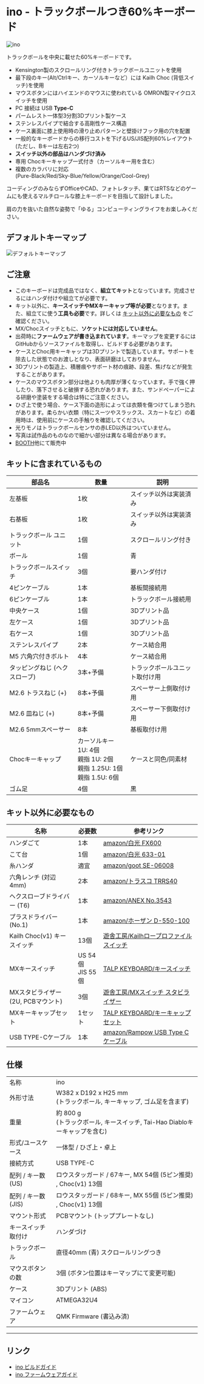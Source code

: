 # ino - トラックボールつき60%キーボード

![ino](img/ino.jpg)

トラックボールを中央に載せた60%キーボードです。

- Kensington製のスクロールリング付きトラックボールユニットを使用
- 最下段のキー(Alt/Ctrlキー、カーソルキーなど）には Kailh Choc (背低スイッチ)を使用
- マウスボタンにはハイエンドのマウスに使われている OMRON製マイクロスイッチを使用
- PC 接続は USB **Type-C**
- パームレスト一体型3分割3Dプリント製ケース
- ステンレスパイプで結合する高剛性ケース構造
- ケース裏面に膝上使用時の滑り止めパターンと壁掛けフック用の穴を配置
- 一般的なキーボードからの移行コストを下げるUS/JIS配列60%レイアウト<br>(ただし、Bキーは左右2つ)
- **スイッチ以外の部品はハンダづけ済み**
- 専用 Chocキーキャップ一式付き（カーソルキー用を含む）
- 複数のカラバリに対応<br>(Pure-Black/Red/Sky-Blue/Yellow/Orange/Cool-Grey)

コーディングのみならずOfficeやCAD、フォトレタッチ、果てはRTSなどのゲームにも使えるマルチロールな膝上キーボードを目指して設計しました。

肩の力を抜いた自然な姿勢で「ゆる」コンピューティングライフをお楽しみください。
## デフォルトキーマップ

![デフォルトキーマップ](img/keymap-default.svg)

## ご注意

- このキーボードは完成品ではなく、**組立てキット**となっています。完成させるにはハンダ付けや組立てが必要です。
- キット以外に、**キースイッチやMXキーキャップ等が必要**となります。また、組立てに使う**工具も必要**です。詳しくは [キット以外に必要なもの](#キット以外に必要なもの) をご確認ください。
- MX/Chocスイッチともに、**ソケットには対応していません**。
- 出荷時に**ファームウェアが書き込まれています**。キーマップを変更するには GitHubからソースファイルを取得し、ビルドする必要があります。
- ケースとChoc用キーキャップは3Dプリントで製造しています。サポートを除去した状態でのお渡しとなり、表面研磨はしておりません。
- 3Dプリントの製造上、積層痕やサポート材の痕跡、段差、焦げなどが発生することがあります。
- ケースのマウスボタン部分は他よりも肉厚が薄くなっています。手で強く押したり、落下させると破損する恐れがあります。また、サンドペーパーによる研磨や塗装をする場合は特にご注意ください。
- ひざ上で使う場合、ケース下面の造形によっては衣類を傷つけてしまう恐れがあります。柔らかい衣類（特にスーツやスラックス、スカートなど）の着用時は、使用前にケースの手触りを確認してください。
- 光りモノはトラックボールセンサの赤LED以外はついていません。
- 写真は試作品のものなので細かい部分は異なる場合があります。
- [BOOTH](https://zzz-kbd.booth.pm/items/2065862)他にて販売中

## キットに含まれているもの

| 部品名|数量|説明|
|------|----|----|
|左基板|1枚|スイッチ以外は実装済み|
|右基板|1枚|スイッチ以外は実装済み|
|トラックボール ユニット|1個|スクロールリング付き|
|ボール|1個|青|
|トラックボールスイッチ|3個|要ハンダ付け|
|4ピンケーブル|1本|基板間接続用|
|6ピンケーブル|1本|トラックボール接続用|
|中央ケース|1個|3Dプリント品|
|左ケース|1個|3Dプリント品|
|右ケース|1個|3Dプリント品|
|ステンレスパイプ|2本|ケース結合用|
|M5 六角穴付きボルト|4本|ケース結合用|
|タッピングねじ (ヘクスローブ)|3本+予備|トラックボールユニット取付け用|
|M2.6 トラスねじ (+)|8本+予備|スペーサー上側取付け用|
|M2.6 皿ねじ (+)|8本+予備|スペーサー下側取付け用|
|M2.6 5mmスペーサー|8本|基板取付け用|
|Chocキーキャップ|カーソルキー 1U: 4個<br>親指 1U: 2個<br>親指 1.25U: 1個<br>親指 1.5U: 6個|ケースと同色/同素材|
|ゴム足|4個|黒

## キット以外に必要なもの

|名称|必要数|参考リンク|
|------|----|----|
|ハンダごて|1本|[amazon/白光 FX600](https://www.amazon.co.jp/dp/B006MQD7M4/)|
|こて台|1個|[amazon/白光 633-01](https://www.amazon.co.jp/dp/B000TGNWCS/)|
|糸ハンダ|適宜|[amazon/goot SE-06008](https://www.amazon.co.jp/dp/B001PR1L2S/)|
|六角レンチ (対辺4mm)|2本|[amazon/トラスコ TRRS40](https://www.amazon.co.jp/dp/B007R9FKZC/)|
|ヘクスローブドライバー (T6)|1本|[amazon/ANEX No.3543](https://www.amazon.co.jp/dp/B002SQLE90/)| 
|プラスドライバー (No.1)|1本|[amazon/ホーザン D-550-100](https://www.amazon.co.jp/dp/B007R13ONK/)| 
|Kailh Choc(v1) キースイッチ|13個|[遊舎工房/Kailhロープロファイルスイッチ](https://yushakobo.jp/shop/pg1350/)|
| MXキースイッチ|US 54個<br>JIS 55個|[TALP KEYBOARD/キースイッチ](https://talpkeyboard.stores.jp/?category_id=59cf8860ed05e668db003f5d)|
| MXスタビライザー<br>(2U, PCBマウント)|3個|[遊舎工房/MXスイッチ スタビライザー](https://yushakobo.jp/shop/a0500st/)|
| MXキーキャップセット|1セット|[TALP KEYBOARD/キーキャップセット](https://talpkeyboard.stores.jp/?category_id=59be183f428f2d49120007b1)|
| USB TYPE-Cケーブル|1本|[amazon/Rampow USB Type C ケーブル](https://www.amazon.co.jp/dp/B081N1W39Y/)|

## 仕様

|||
|------|----|
|名称|ino|
|外形寸法|W382 x D192 x H25 mm<br>(トラックボール, キーキャップ, ゴム足を含まず)|
|重量|約 800 g<br>(トラックボール, キースイッチ, Tai-Hao Diabloキーキャップを含む)|
|形式/ユースケース|一体型 / ひざ上・卓上|
|接続方式|USB TYPE-C|
|配列 / キー数 (US)|ロウスタッガード / 67キー, MX 54個 (5ピン推奨) , Choc(v1) 13個|
|配列 / キー数 (JIS)|ロウスタッガード / 68キー, MX 55個 (5ピン推奨) , Choc(v1) 13個|
|マウント形式|PCBマウント (トッププレートなし)|
|キースイッチ取付け|ハンダづけ|
|トラックボール|直径40mm (青) スクロールリングつき|
|マウスボタンの数|3個 (ボタン位置はキーマップにて変更可能)|
|ケース|3Dプリント (ABS)|
|マイコン|ATMEGA32U4|
|ファームウェア|QMK Firmware (書込み済)|

----
## リンク
- [ino ビルドガイド](./build-guide.md)
- [ino ファームウェアガイド](./firmware-guide.md)
